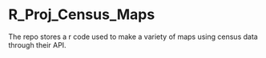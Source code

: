 # R_Proj_Census_Maps
The repo stores a r code used to make a variety of maps using census data through their API.
